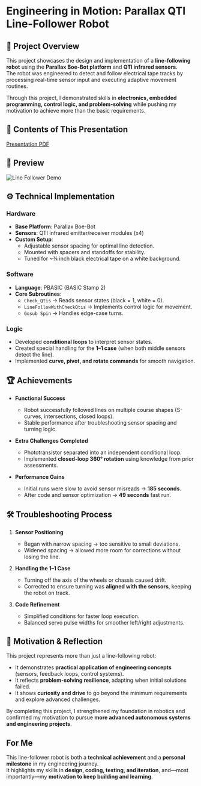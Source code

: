 # Engineering in Motion: Parallax QTI Line-Follower Robot

## 📌 Project Overview
This project showcases the design and implementation of a **line-following robot** using the **Parallax Boe-Bot platform** and **QTI infrared sensors**.  
The robot was engineered to detect and follow electrical tape tracks by processing real-time sensor input and executing adaptive movement routines.

Through this project, I demonstrated skills in **electronics, embedded programming, control logic, and problem-solving** while pushing my motivation to achieve more than the basic requirements.

## 📂 Contents of This Presentation
[Presentation PDF](Final%20Presentation.pdf)

## 🤖 Preview
![Line Follower Demo](./assets/0830.gif)

## ⚙️ Technical Implementation

### Hardware
- **Base Platform**: Parallax Boe-Bot  
- **Sensors**: QTI infrared emitter/receiver modules (x4)  
- **Custom Setup**:  
  - Adjustable sensor spacing for optimal line detection.  
  - Mounted with spacers and standoffs for stability.  
  - Tuned for ~¾ inch black electrical tape on a white background.

### Software
- **Language**: PBASIC (BASIC Stamp 2)  
- **Core Subroutines**:  
  - `Check_Qtis` → Reads sensor states (black = 1, white = 0).  
  - `LineFollowWithCheckQtis` → Implements control logic for movement.  
  - `Gosub Spin` → Handles edge-case turns.  

### Logic
- Developed **conditional loops** to interpret sensor states.  
- Created special handling for the **1–1 case** (when both middle sensors detect the line).  
- Implemented **curve, pivot, and rotate commands** for smooth navigation.  


## 🏆 Achievements

- **Functional Success**
  - Robot successfully followed lines on multiple course shapes (S-curves, intersections, closed loops).  
  - Stable performance after troubleshooting sensor spacing and turning logic.
 
- **Extra Challenges Completed**
  - Phototransistor separated into an independent conditional loop.  
  - Implemented **closed-loop 360° rotation** using knowledge from prior assessments.  

- **Performance Gains**
  - Initial runs were slow to avoid sensor misreads → **185 seconds**.  
  - After code and sensor optimization → **49 seconds** fast run.  


## 🛠 Troubleshooting Process

1. **Sensor Positioning**
   - Began with narrow spacing → too sensitive to small deviations.  
   - Widened spacing → allowed more room for corrections without losing the line.  

2. **Handling the 1–1 Case**
   - Turning off the axis of the wheels or chassis caused drift.  
   - Corrected to ensure turning was **aligned with the sensors**, keeping the robot on track.  

3. **Code Refinement**
   - Simplified conditions for faster loop execution.  
   - Balanced servo pulse widths for smoother left/right adjustments.  


## 🚀 Motivation & Reflection

This project represents more than just a line-following robot:
- It demonstrates **practical application of engineering concepts** (sensors, feedback loops, control systems).  
- It reflects **problem-solving resilience**, adapting when initial solutions failed.  
- It shows **curiosity and drive** to go beyond the minimum requirements and explore advanced challenges.  

By completing this project, I strengthened my foundation in robotics and confirmed my motivation to pursue **more advanced autonomous systems and engineering projects**.

##  For Me
This line-follower robot is both a **technical achievement** and a **personal milestone** in my engineering journey.  
It highlights my skills in **design, coding, testing, and iteration**, and—most importantly—my **motivation to keep building and learning**.
